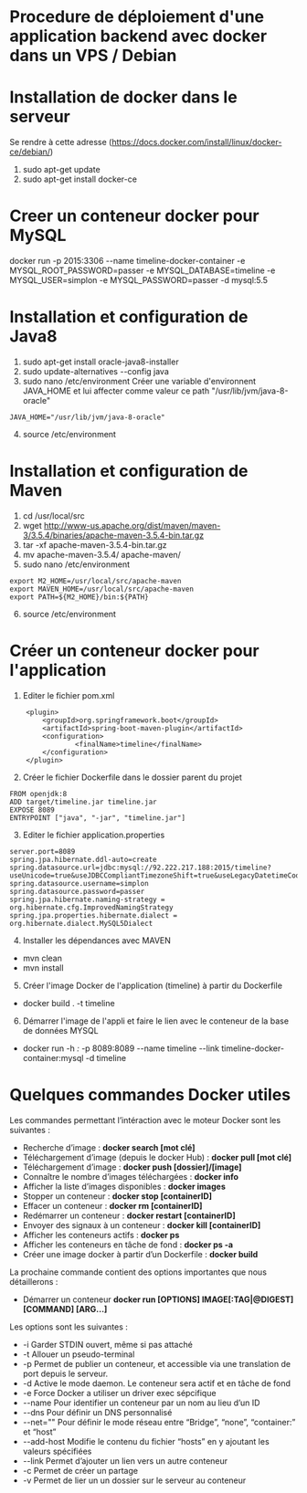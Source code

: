 # Procedure de déploiement d'une application backend avec docker dans un VPS / Debian
# Installation de docker dans le serveur
Se rendre à cette adresse (https://docs.docker.com/install/linux/docker-ce/debian/)
1. sudo apt-get update
2. sudo apt-get install docker-ce
# Creer un conteneur docker pour MySQL
docker run -p 2015:3306 --name timeline-docker-container -e MYSQL_ROOT_PASSWORD=passer -e MYSQL_DATABASE=timeline -e MYSQL_USER=simplon -e MYSQL_PASSWORD=passer -d mysql:5.5

# Installation et configuration de Java8
1. sudo apt-get install oracle-java8-installer
2. sudo update-alternatives --config java
3. sudo nano /etc/environment
Créer une variable d'environnent JAVA_HOME et lui affecter comme valeur ce path "/usr/lib/jvm/java-8-oracle"
```
JAVA_HOME="/usr/lib/jvm/java-8-oracle"
```
4. source /etc/environment

# Installation et configuration de Maven 
1. cd /usr/local/src
2. wget http://www-us.apache.org/dist/maven/maven-3/3.5.4/binaries/apache-maven-3.5.4-bin.tar.gz
3. tar -xf apache-maven-3.5.4-bin.tar.gz
4. mv apache-maven-3.5.4/ apache-maven/
5. sudo nano /etc/environment
```
export M2_HOME=/usr/local/src/apache-maven
export MAVEN_HOME=/usr/local/src/apache-maven
export PATH=${M2_HOME}/bin:${PATH}
```
6. source /etc/environment

# Créer un conteneur docker pour l'application

1. Editer le fichier pom.xml
```
	<plugin>
		<groupId>org.springframework.boot</groupId>
		<artifactId>spring-boot-maven-plugin</artifactId>
		<configuration>
				<finalName>timeline</finalName>
		</configuration>
	</plugin>
```
2. Créer le fichier Dockerfile dans le dossier parent du projet

```
FROM openjdk:8
ADD target/timeline.jar timeline.jar
EXPOSE 8089
ENTRYPOINT ["java", "-jar", "timeline.jar"]
```

3. Editer le fichier application.properties
```
server.port=8089
spring.jpa.hibernate.ddl-auto=create
spring.datasource.url=jdbc:mysql://92.222.217.188:2015/timeline?useUnicode=true&useJDBCCompliantTimezoneShift=true&useLegacyDatetimeCode=false&serverTimezone=UTC
spring.datasource.username=simplon
spring.datasource.password=passer
spring.jpa.hibernate.naming-strategy = org.hibernate.cfg.ImprovedNamingStrategy
spring.jpa.properties.hibernate.dialect = org.hibernate.dialect.MySQL5Dialect
```

4. Installer les dépendances avec MAVEN
* mvn clean
* mvn install

5. Créer l'image Docker de l'application (timeline) à partir du Dockerfile
* docker build . -t timeline

6. Démarrer l'image de l'appli et faire le lien avec le conteneur de la base de données MYSQL
* docker run -h *:* -p 8089:8089 --name timeline --link timeline-docker-container:mysql -d timeline

# Quelques commandes Docker utiles
Les commandes permettant l’intéraction avec le moteur Docker sont les suivantes :
- Recherche d’image : **docker search [mot clé]**
- Téléchargement d’image (depuis le docker Hub) : **docker pull [mot clé]**
- Téléchargement d’image : **docker push [dossier]/[image]**
- Connaître le nombre d’images téléchargées : **docker info**
- Afficher la liste d’images disponibles : **docker images**
- Stopper un conteneur : **docker stop [containerID]**
- Effacer un conteneur : **docker rm [containerID]**
- Redémarrer un conteneur : **docker restart [containerID]**
- Envoyer des signaux à un conteneur : **docker kill [containerID]**
- Afficher les conteneurs actifs : **docker ps**
- Afficher les conteneurs en tâche de fond : **docker ps -a**
- Créer une image docker à partir d’un Dockerfile : **docker build**

La prochaine commande contient des options importantes que nous détaillerons :
- Démarrer un conteneur
**docker run [OPTIONS] IMAGE[:TAG|@DIGEST] [COMMAND] [ARG...]**

Les options sont les suivantes :
* -i Garder STDIN ouvert, même si pas attaché
* -t Allouer un pseudo-terminal
* -p Permet de publier un conteneur, et accessible via une translation de port depuis le serveur.
* -d Active le mode daemon. Le conteneur sera actif et en tâche de fond
* -e Force Docker a utiliser un driver exec sépcifique
* --name Pour identifier un conteneur par un nom au lieu d’un ID
* --dns Pour définir un DNS personnalisé
* --net="" Pour définir le mode réseau entre “Bridge”, “none”, “container:” et “host”
* --add-host Modifie le contenu du fichier “hosts” en y ajoutant les valeurs spécifiées
* --link Permet d’ajouter un lien vers un autre conteneur
* -c Permet de créer un partage
* -v Permet de lier un un dossier sur le serveur au conteneur
